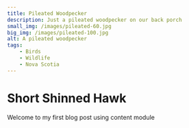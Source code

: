 ```yaml
---
title: Pileated Woodpecker
description: Just a pileated woodpecker on our back porch
small_img: /images/pileated-60.jpg
big_img: /images/pileated-100.jpg
alt: A pileated woodpecker
tags:
    - Birds
    - Wildlife
    - Nova Scotia
---
```

# Short Shinned Hawk

Welcome to my first blog post using content module